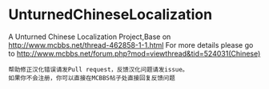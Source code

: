 # UnturnedChineseLocalization
  A Unturned Chinese Localization Project,Base on http://www.mcbbs.net/thread-462858-1-1.html
	For more details please go to http://www.mcbbs.net/forum.php?mod=viewthread&tid=524031(Chinese)
	
	帮助修正汉化错误请发Pull request，反馈汉化问题请发issue。
	如果你不会注册，你可以直接在MCBBS帖子处直接回复反馈问题
